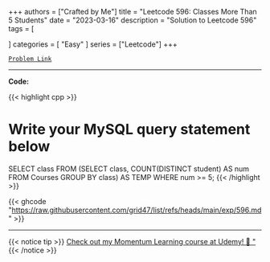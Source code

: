 
+++
authors = ["Crafted by Me"]
title = "Leetcode 596: Classes More Than 5 Students"
date = "2023-03-16"
description = "Solution to Leetcode 596"
tags = [
    
]
categories = [
    "Easy"
]
series = ["Leetcode"]
+++



[`Problem Link`](https://leetcode.com/problems/classes-more-than-5-students/description/)

---

**Code:**

{{< highlight cpp >}}
# Write your MySQL query statement below
SELECT class
FROM
        (SELECT class, COUNT(DISTINCT student) AS num 
        FROM Courses
        GROUP BY class) AS TEMP
WHERE num >= 5;
{{< /highlight >}}

{{< ghcode "https://raw.githubusercontent.com/grid47/list/refs/heads/main/exp/596.md" >}}

---



{{< notice tip >}}
[Check out my Momentum Learning course at Udemy! 🚀 "](https://www.udemy.com/course/blind-75-the-data-structures-and-algorithms-essentials/)
{{< /notice >}}

